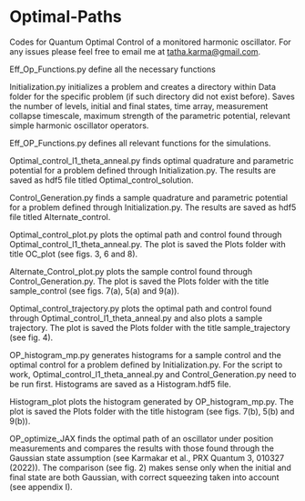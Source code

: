 # Optimal-Paths
Codes for Quantum Optimal Control of a monitored harmonic oscillator. For any issues please feel free to email me at tatha.karma@gmail.com.


Eff_Op_Functions.py define all the necessary functions

Initialization.py initializes a problem and creates a directory within Data folder for the specific problem (if such directory did not exist before). Saves the number of levels, initial and final states, time array, measurement collapse timescale, maximum strength of the parametric potential, relevant simple harmonic oscillator operators.


Eff_OP_Functions.py defines all relevant functions for the simulations.


Optimal_control_l1_theta_anneal.py finds optimal quadrature and parametric potential for a  problem defined through Initialization.py. The results are saved as hdf5 file titled Optimal_control_solution.


Control_Generation.py finds a sample quadrature and parametric potential for a  problem defined through Initialization.py. The results are saved as hdf5 file titled Alternate_control.


Optimal_control_plot.py plots the optimal path and control found through Optimal_control_l1_theta_anneal.py. The plot is saved the Plots folder with title OC_plot (see figs. 3, 6 and 8).


Alternate_Control_plot.py plots the sample control found through Control_Generation.py. The plot is saved the Plots folder with the title sample_control (see figs. 7(a), 5(a) and 9(a)).

Optimal_control_trajectory.py plots the optimal path and control found through Optimal_control_l1_theta_anneal.py and also plots a sample trajectory. The plot is saved the Plots folder with the title sample_trajectory (see fig. 4).

OP_histogram_mp.py generates histograms for a sample control and the optimal control for a 
problem defined by Initialization.py. For the script to work, Optimal_control_l1_theta_anneal.py and Control_Generation.py need to be run first. Histograms are saved as a Histogram.hdf5
file. 


Histogram_plot plots the histogram generated by OP_histogram_mp.py. The plot is saved the Plots folder with the title histogram (see figs. 7(b), 5(b) and 9(b)).



OP_optimize_JAX finds the optimal path of an oscillator under position measurements and compares the results with those found through the Gaussian state assumption  (see Karmakar et al., PRX Quantum 3, 010327 (2022)). The comparison (see fig. 2) makes sense only when the initial and final state are both Gaussian, with correct squeezing taken into account (see appendix I). 








